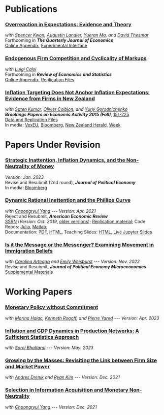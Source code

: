# Publications

### [<i class="fa fa-file-pdf-o" aria-hidden="true"></i> **Overreaction in Expectations: Evidence and Theory**](/aklmt_overreaction.pdf)

*with [Spencer Kwon](https://www.hbs.edu/faculty/Pages/profile.aspx?facId=1069369), [Augustin Landier](https://sites.google.com/site/augustinlandier/), [Yueran Ma](https://voices.uchicago.edu/yueranma/), and [David Thesmar](https://mitsloan.mit.edu/faculty/directory/david-thesmar)*<br />
Forthcoming in ***<span class=journal>The Quarterly Journal of Economics</span>***<br />
[Online Appendix](/aklmt_overreaction_appendix.pdf), [Experimental Interface](https://github.com/forecast-research/interface)

### **[<i class="fa fa-file-pdf-o" aria-hidden="true"></i>  Endogenous Firm Competition and Cyclicality of Markups](/ac_markup_cyclicality/ac_markups.pdf)**
*with [Luigi Caloi](https://econ.columbia.edu/econpeople/luigi-beneduci-caloi/)*<br />
Forthcoming in ***<span class=journal>Review of Economics and Statistics</span>***<br />
[Online Appendix](/ac_markup_cyclicality/ac_online_appendix.pdf), [Replication Files](https://dataverse.harvard.edu/dataset.xhtml?persistentId=doi:10.7910/DVN/MM6ZCV)

### [<i class="fa fa-file-pdf-o" aria-hidden="true"></i> **Inflation Targeting Does Not Anchor Inflation Expectations: Evidence from Firms in New Zealand**](http://www.brookings.edu/~/media/projects/bpea/fall-2015/pdfkumartextfallbpea.pdf)
*with [Saten Kumar](http://www.aut.ac.nz/profiles/saten-kumar), [Olivier Coibion](https://sites.google.com/site/ocoibion/), and [Yuriy Gorodnichenko](http://eml.berkeley.edu/~ygorodni/)* <br />
***<span class=journal>Brookings Papers on Economic Activity 2015 (Fall)</span>***, [151-225](http://www.brookings.edu/~/media/projects/bpea/fall-2015/pdfkumartextfallbpea.pdf) <br />
[Data and Replication Files](/KACG_replication_files.zip)<br/>
In media: [VoxEU](http://www.voxeu.org/article/inflation-targeting-and-expectations),
                [Bloomberg](http://www.bloomberg.com/news/articles/2015-09-10/this-new-study-questions-a-key-assumption-central-bankers-make-about-themselves),
                [New Zealand Herald](http://m.nzherald.co.nz/business/news/article.cfm?c_id=3&objectid=11511461),
                [Week](http://theweek.com/speedreads/576720/americans-know-nothing-about-money-because-theyre-busy-googling-puppies) <br />

# Papers Under Revision

### **[<i class="fa fa-file-pdf-o" aria-hidden="true"></i> Strategic Inattention, Inflation Dynamics, and the Non-Neutrality of Money](/strategic_inattention.pdf)**<br />
*Version: Jan. 2023*<br/>
Revise and Resubmit (2nd round), ***<span class=journal> Journal of Political Economy </span>***<br />
In media: [Bloomberg](https://www.bloomberg.com/view/articles/2018-05-01/economics-grapples-what-causes-recessions)<br />

### **[<i class="fa fa-file-pdf-o" aria-hidden="true"></i> Dynamic Rational Inattention and the Phillips Curve](/dynamic_inattention/draft_2021_04.pdf)** <br />
*with [Choongryul Yang](https://choongryulyang.github.io/)* --- *Version: Apr. 2021* <br />
Reject and Resubmit, ***<span class=journal>American Economic Review</span>*** <br />
[SSRN](https://papers.ssrn.com/sol3/papers.cfm?abstract_id=3465793) (*Version: Oct. 2019*, [older versions](/dynamic_inattention/));
[Replication material](https://afrouzi.com/DRIPs.jl/dev/examples/ex6_ay2020/ex6_Afrouzi_Yang_2020/);
Code Repos:
    [Julia](http://github.com/afrouzi/DRIPs.jl),
    [Matlab](https://github.com/choongryulyang/DRIPs.m);<br/>
Documentation: [PDF](/dynamic_inattention/manual.pdf), [HTML](http://afrouzi.github.io/DRIPs.jl/dev/), Teaching Slides: [HTML](/DRIPs_slides.html), [Live Jupyter Slides](https://mybinder.org/v2/gh/afrouzi/DRIPs-slides/master?filepath=intro_slides.ipynb) <br />
### **[<i class="fa fa-file-pdf-o" aria-hidden="true"></i> Is it the Message or the Messenger? Examining Movement in Immigration Beliefs](/aaw_persuasion.pdf)** <br /> 
*with [Carolina Arteaga](http://www.carolinaarteaga.com/) and [Emily Weisburst](https://sites.google.com/site/emilyweisburst/home?authuser=0)* --- *Version: Nov. 2022* <br />
Revise and Resubmit, ***<span class=journal>Journal of Political Economy Microeconomics</span>*** <br />
[Supplemental Materials](/aaw_persuasion_supplemental.pdf) <br />

# Working Papers
### **[<i class="fa fa-file-pdf-o" aria-hidden="true"></i> Monetary Policy without Commitment](/ahry_mpwc.pdf)**
*with [Marina Halac](https://sites.google.com/view/marinahalac), [Kenneth Rogoff](https://scholar.harvard.edu/rogoff/home), and [Pierre Yared](https://www0.gsb.columbia.edu/faculty/pyared/)* --- *Version: Apr. 2023* <br />
### **[<i class="fa fa-file-pdf-o" aria-hidden="true"></i> Inflation and GDP Dynamics in Production Networks: A Sufficient Statistics Approach](/ab_inflation_networks.pdf)**
*with [Saroj Bhattarai](https://sites.google.com/site/bhattaraisaroj/)* --- *Version: May. 2023* <br />

### **[<i class="fa fa-file-pdf-o" aria-hidden="true"></i> Growing by the Masses: Revisiting the Link between Firm Size and Market Power](/adk_concentration.pdf)**
*with [Andres Drenik](http://www.andresdrenik.com) and [Ryan Kim](https://sites.google.com/site/ryansungryongkim/)* --- *Version: Dec. 2021* <br />

### **[<i class="fa fa-file-pdf-o" aria-hidden="true"></i> Selection in Information Acquisition and Monetary Non-Neutrality](/ay_infoselection.pdf)**
*with [Choongryul Yang](https://choongryulyang.github.io/)* --- *Version: Dec. 2021*

<!-- ### Works in Progress
* "**Rationally Confused: On the Aggregate Implications of Information Provision Policies**" <br />
  *with [Miguel Acosta](https://sites.google.com/view/miguelacosta/)*
    * [Slides](/confusion_presented.pdf)
* "**Inflation Expectations under High Inflation: Evidence from Iran**" (with Saeed Bayat, Omid Ghaderi and Ali Madanizadeh) -->